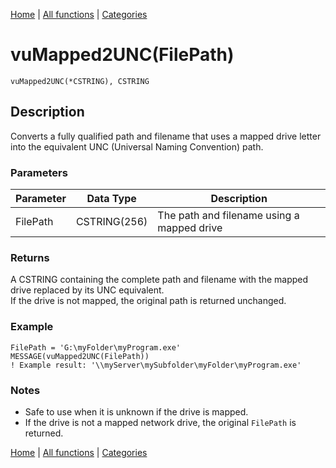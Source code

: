 [Home](../index.md) | [All functions](index.md) | [Categories](../categories/index.md)

# vuMapped2UNC(FilePath)

```Prototype
vuMapped2UNC(*CSTRING), CSTRING
```


## Description
Converts a fully qualified path and filename that uses a mapped drive letter into the equivalent UNC (Universal Naming Convention) path.

### Parameters

| Parameter | Data Type    | Description                               |
|-----------|--------------|-------------------------------------------|
| FilePath  | CSTRING(256) | The path and filename using a mapped drive |

### Returns
A CSTRING containing the complete path and filename with the mapped drive replaced by its UNC equivalent.  
If the drive is not mapped, the original path is returned unchanged.

### Example

```Clarion
FilePath = 'G:\myFolder\myProgram.exe'
MESSAGE(vuMapped2UNC(FilePath))
! Example result: '\\myServer\mySubfolder\myFolder\myProgram.exe'
```

### Notes
- Safe to use when it is unknown if the drive is mapped.  
- If the drive is not a mapped network drive, the original `FilePath` is returned.

[Home](../index.md) | [All functions](index.md) | [Categories](../categories/index.md)

